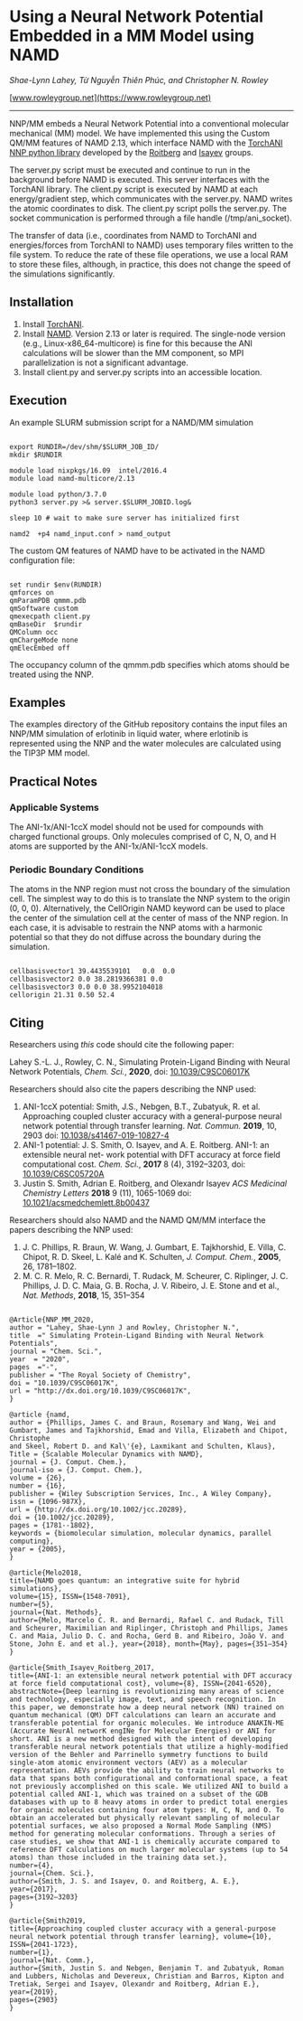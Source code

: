 # Using a Neural Network Potential Embedded in a MM Model using NAMD

*Shae-Lynn Lahey, Từ Nguyễn Thiên Phúc, and Christopher N. Rowley*

[www.rowleygroup.net](https://www.rowleygroup.net)

-------------------------------------------------------------------
NNP/MM embeds a Neural Network Potential into a conventional molecular mechanical (MM) model. We have implemented this using the Custom QM/MM features of NAMD 2.13, which interface NAMD with the [TorchANI NNP python library](https://aiqm.github.io/torchani/) developed by the [Roitberg](https://roitberg.chem.ufl.edu/) and [Isayev](http://olexandrisayev.com/) groups.

The server.py script must be executed and continue to run in the background before NAMD is executed. This server interfaces with the TorchANI library. The client.py script is executed by NAMD at each energy/gradient step, which communicates with the server.py. NAMD writes the atomic coordinates to disk. The client.py script polls the server.py. The socket communication is performed through a file handle (/tmp/ani_socket). 

The transfer of data (i.e., coordinates from NAMD to TorchANI and energies/forces from TorchANI to NAMD) uses temporary files written to the file system. To reduce the rate of these file operations, we use a local RAM to store these files, although, in practice, this does not change the speed of the simulations significantly.

## Installation

1. Install [TorchANI](https://aiqm.github.io/torchani/).
2. Install [NAMD](http://www.ks.uiuc.edu/Research/namd/). Version 2.13 or later is required. The single-node version (e.g., Linux-x86\_64-multicore) is fine for this because the ANI calculations will be slower than the MM component, so MPI parallelization is not a significant advantage.
3. Install client.py and server.py scripts into an accessible location.

## Execution

An example SLURM submission script for a NAMD/MM simulation
<pre><code>
export RUNDIR=/dev/shm/$SLURM_JOB_ID/
mkdir $RUNDIR

module load nixpkgs/16.09  intel/2016.4
module load namd-multicore/2.13

module load python/3.7.0
python3 server.py >& server.$SLURM_JOBID.log&

sleep 10 # wait to make sure server has initialized first

namd2  +p4 namd_input.conf > namd_output
</pre></code>

The custom QM features of NAMD have to be activated in the NAMD configuration file:
<pre><code>
set rundir $env(RUNDIR)
qmforces on
qmParamPDB qmmm.pdb
qmSoftware custom
qmexecpath client.py
qmBaseDir  $rundir
QMColumn occ
qmChargeMode none
qmElecEmbed off
</pre></code>

The occupancy column of the qmmm.pdb specifies which atoms should be treated using the NNP.

## Examples

The examples directory of the GitHub repository contains the input files an NNP/MM simulation of erlotinib in liquid water, where erlotinib is represented using the NNP and the water molecules are calculated using the TIP3P MM model.

## Practical Notes
### Applicable Systems
The ANI-1x/ANI-1ccX model should not be used for compounds with charged functional groups. Only molecules comprised of C, N, O, and H atoms are supported by the ANI-1x/ANI-1ccX models.
### Periodic Boundary Conditions
The atoms in the NNP region must not cross the boundary of the simulation cell. The simplest way to do this is to translate the NNP system to the origin (0, 0, 0). Alternatively, the CellOrigin NAMD keyword can be used to place the center of the simulation cell at the center of mass of the NNP region. In each case, it is advisable to restrain the NNP atoms with a harmonic potential so that they do not diffuse across the boundary during the simulation.

<pre><code>
cellbasisvector1 39.4435539101   0.0  0.0
cellbasisvector2 0.0 38.2819366381 0.0
cellbasisvector3 0.0 0.0 38.9952104018
cellorigin 21.31 0.50 52.4
</pre></code>

## Citing
Researchers using *this* code should cite the following paper:

Lahey S.-L. J., Rowley, C. N., Simulating Protein-Ligand Binding with Neural Network Potentials, *Chem. Sci.*, **2020**, doi: [10.1039/C9SC06017K](https://doi.org/10.1039/C9SC06017K)

Researchers should also cite the papers describing the NNP used:
1. ANI-1ccX potential: Smith, J.S., Nebgen, B.T., Zubatyuk, R. et al. Approaching coupled cluster accuracy with a general-purpose neural network potential through transfer learning. *Nat. Commun.*  **2019**, 10, 2903 doi: [10.1038/s41467-019-10827-4](https://doi.org/10.1038/s41467-019-10827-4)
2. ANI-1 potential: J. S. Smith, O. Isayev, and A. E. Roitberg. ANI-1: an extensible neural net-
work potential with DFT accuracy at force field computational cost. *Chem. Sci.*, **2017**
8 (4), 3192–3203, doi: [10.1039/C6SC05720A](https://doi.org/10.1039/C6SC05720A)
3. Justin S. Smith, Adrian E. Roitberg, and Olexandr Isayev *ACS Medicinal Chemistry Letters* **2018** 9 (11), 1065-1069
doi: [10.1021/acsmedchemlett.8b00437](https://pubs.acs.org/doi/10.1021/acsmedchemlett.8b00437)

Researchers should also NAMD and the NAMD QM/MM interface the papers describing the NNP used:
1. J. C. Phillips, R. Braun, W. Wang, J. Gumbart, E. Tajkhorshid, E. Villa, C. Chipot, R. D. Skeel, L. Kalé and K. Schulten, *J. Comput. Chem.*, **2005**, 26, 1781–1802.
2. M. C. R. Melo, R. C. Bernardi, T. Rudack, M. Scheurer, C. Riplinger, J. C. Phillips, J. D. C. Maia, G. B. Rocha, J. V.
Ribeiro, J. E. Stone and et al., *Nat. Methods*, **2018**, 15, 351–354
<pre><code>
@Article{NNP_MM_2020,
author = "Lahey, Shae-Lynn J and Rowley, Christopher N.",
title  =" Simulating Protein-Ligand Binding with Neural Network Potentials",
journal = "Chem. Sci.",
year  = "2020",
pages  ="-",
publisher = "The Royal Society of Chemistry",
doi = "10.1039/C9SC06017K",
url = "http://dx.doi.org/10.1039/C9SC06017K",
}

@article {namd,
author = {Phillips, James C. and Braun, Rosemary and Wang, Wei and Gumbart, James and Tajkhorshid, Emad and Villa, Elizabeth and Chipot, Christophe 
and Skeel, Robert D. and Kal\'{e}, Laxmikant and Schulten, Klaus},
Title = {Scalable Molecular Dynamics with NAMD},
journal = {J. Comput. Chem.},
journal-iso = {J. Comput. Chem.},
volume = {26},
number = {16},
publisher = {Wiley Subscription Services, Inc., A Wiley Company},
issn = {1096-987X},
url = {http://dx.doi.org/10.1002/jcc.20289},
doi = {10.1002/jcc.20289},
pages = {1781--1802},
keywords = {biomolecular simulation, molecular dynamics, parallel computing},
year = {2005},
}

@article{Melo2018, 
title={NAMD goes quantum: an integrative suite for hybrid simulations},
volume={15}, ISSN={1548-7091}, 
number={5}, 
journal={Nat. Methods}, 
author={Melo, Marcelo C. R. and Bernardi, Rafael C. and Rudack, Till and Scheurer, Maximilian and Riplinger, Christoph and Phillips, James C. and Maia, Julio D. C. and Rocha, Gerd B. and Ribeiro, João V. and Stone, John E. and et al.}, year={2018}, month={May}, pages={351–354} }

@article{Smith_Isayev_Roitberg_2017,
title={ANI-1: an extensible neural network potential with DFT accuracy at force field computational cost}, volume={8}, ISSN={2041-6520}, 
abstractNote={Deep learning is revolutionizing many areas of science and technology, especially image, text, and speech recognition. In this paper, we demonstrate how a deep neural network (NN) trained on quantum mechanical (QM) DFT calculations can learn an accurate and transferable potential for organic molecules. We introduce ANAKIN-ME (Accurate NeurAl networK engINe for Molecular Energies) or ANI for short. ANI is a new method designed with the intent of developing transferable neural network potentials that utilize a highly-modified version of the Behler and Parrinello symmetry functions to build single-atom atomic environment vectors (AEV) as a molecular representation. AEVs provide the ability to train neural networks to data that spans both configurational and conformational space, a feat not previously accomplished on this scale. We utilized ANI to build a potential called ANI-1, which was trained on a subset of the GDB databases with up to 8 heavy atoms in order to predict total energies for organic molecules containing four atom types: H, C, N, and O. To obtain an accelerated but physically relevant sampling of molecular potential surfaces, we also proposed a Normal Mode Sampling (NMS) method for generating molecular conformations. Through a series of case studies, we show that ANI-1 is chemically accurate compared to reference DFT calculations on much larger molecular systems (up to 54 atoms) than those included in the training data set.},
number={4},
journal={Chem. Sci.},
author={Smith, J. S. and Isayev, O. and Roitberg, A. E.},
year={2017},
pages={3192–3203} 
}

@article{Smith2019,
title={Approaching coupled cluster accuracy with a general-purpose neural network potential through transfer learning}, volume={10},
ISSN={2041-1723},
number={1},
journal={Nat. Comm.},
author={Smith, Justin S. and Nebgen, Benjamin T. and Zubatyuk, Roman and Lubbers, Nicholas and Devereux, Christian and Barros, Kipton and Tretiak, Sergei and Isayev, Olexandr and Roitberg, Adrian E.},
year={2019},
pages={2903} 
}
</pre></code>
